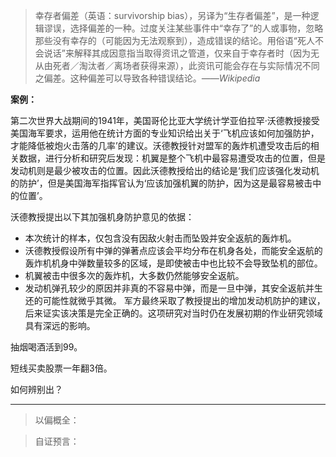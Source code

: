 > 幸存者偏差（英语：survivorship bias），另译为“生存者偏差”，是一种逻辑谬误，选择偏差的一种。过度关注某些事件中“幸存了”的人或事物，忽略那些没有幸存的（可能因为无法观察到），造成错误的结论。用俗语“死人不会说话”来解释其成因意指当取得资讯之管道，仅来自于幸存者时（因为无从由死者／淘汰者／离场者获得来源），此资讯可能会存在与实际情况不同之偏差。这种偏差可以导致各种错误结论。*——Wikipedia*


**案例：**

第二次世界大战期间的1941年，美国哥伦比亚大学统计学亚伯拉罕·沃德教授接受美国海军要求，运用他在统计方面的专业知识给出关于‘飞机应该如何加强防护，才能降低被炮火击落的几率’的建议。沃德教授针对盟军的轰炸机遭受攻击后的相关数据，进行分析和研究后发现：机翼是整个飞机中最容易遭受攻击的位置，但是发动机则是最少被攻击的位置。因此沃德教授给出的结论是‘我们应该强化发动机的防护’，但是美国海军指挥官认为‘应该加强机翼的防护，因为这是最容易被击中的位置’。

沃德教授提出以下其加强机身防护意见的依据：

- 本次统计的样本，仅包含没有因敌火射击而坠毁并安全返航的轰炸机。
- 沃德教授假设所有中弹的弹著点应该会平均分布在机身各处，而能安全返航的轰炸机机身中弹数量较多的区域，是即使被击中也比较不会导致坠机的部位。
- 机翼被击中很多次的轰炸机，大多数仍然能够安全返航。
- 发动机弹孔较少的原因并非真的不容易中弹，而是一旦中弹，其安全返航并生还的可能性就微乎其微。
军方最终采取了教授提出的增加发动机防护的建议，后来证实该决策是完全正确的。这项研究对当时仍在发展初期的作业研究领域具有深远的影响。

抽烟喝酒活到99。

短线买卖股票一年翻3倍。



如何辨别出？

----------

> 以偏概全：


> 自证预言：


> 